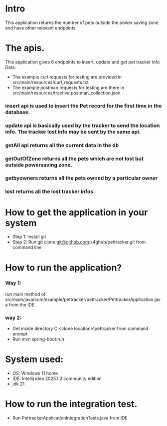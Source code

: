 # Intro
This application returns the number of pets outside the power saving zone and have other relevant endpoints.

# The apis.

This application gives 6 endpoints to insert, update and get pet tracker info Data.
- The example curl requests for testing are provided in src/main/resources/curl_requests.txt
- The example postman requests for testing are there in src/main/resources/tractive.postman_collection.json

### insert api is used to insert the Pet record for the first time in the database.
### update api is basically used by the tracker to send the location info. The tracker lost info may be sent by the same api.
### getAll api returns all the current data in the db
### getOutOfZone returns all the pets which are not lost but outside powersaving zone.
### getbyowners returns all the pets owned by a particular owner
### lost returns all the lost tracker infos

# How to get the application in your system
- Step 1: Install git
- Step 2: Run  git clone git@github.com:s4ghub/pettracker.git from command line

# How to run the application?

### Way 1: 
run main method of src/main/java/com/example/pettracker/pettracker/PettrackerApplication.java from the IDE.

### way 2:
- Get inside directory C:\<clone location>\pettracker from command prompt
- Run mvn spring-boot:run

# System used:

- OS: Windows 11 home
- IDE: Intellij idea 2025.1.2 community edition
- jdk 21

# How to run the integration test.

- Run PettrackerApplicationIntegrationTests.java from IDE


